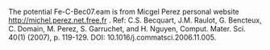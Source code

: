 The potential Fe-C-Bec07.eam is from Micgel Perez personal website http://michel.perez.net.free.fr .
Ref: C.S. Becquart, J.M. Raulot, G. Bencteux, C. Domain, M. Perez, S. Garruchet, and H. Nguyen, Comput. Mater. Sci.
40(1) (2007), p. 119-129. DOI: 10.1016/j.commatsci.2006.11.005.
